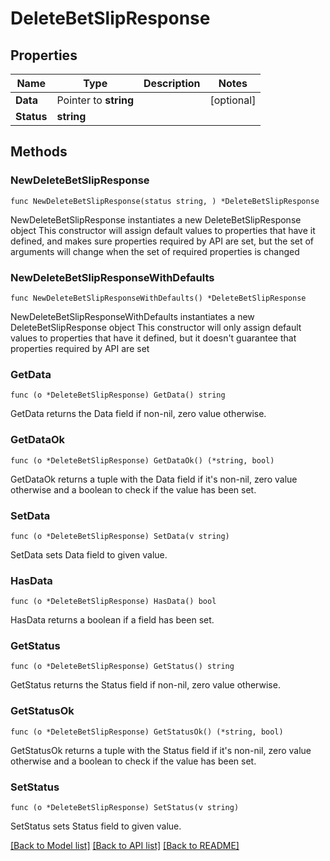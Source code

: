 # DeleteBetSlipResponse

## Properties

Name | Type | Description | Notes
------------ | ------------- | ------------- | -------------
**Data** | Pointer to **string** |  | [optional] 
**Status** | **string** |  | 

## Methods

### NewDeleteBetSlipResponse

`func NewDeleteBetSlipResponse(status string, ) *DeleteBetSlipResponse`

NewDeleteBetSlipResponse instantiates a new DeleteBetSlipResponse object
This constructor will assign default values to properties that have it defined,
and makes sure properties required by API are set, but the set of arguments
will change when the set of required properties is changed

### NewDeleteBetSlipResponseWithDefaults

`func NewDeleteBetSlipResponseWithDefaults() *DeleteBetSlipResponse`

NewDeleteBetSlipResponseWithDefaults instantiates a new DeleteBetSlipResponse object
This constructor will only assign default values to properties that have it defined,
but it doesn't guarantee that properties required by API are set

### GetData

`func (o *DeleteBetSlipResponse) GetData() string`

GetData returns the Data field if non-nil, zero value otherwise.

### GetDataOk

`func (o *DeleteBetSlipResponse) GetDataOk() (*string, bool)`

GetDataOk returns a tuple with the Data field if it's non-nil, zero value otherwise
and a boolean to check if the value has been set.

### SetData

`func (o *DeleteBetSlipResponse) SetData(v string)`

SetData sets Data field to given value.

### HasData

`func (o *DeleteBetSlipResponse) HasData() bool`

HasData returns a boolean if a field has been set.

### GetStatus

`func (o *DeleteBetSlipResponse) GetStatus() string`

GetStatus returns the Status field if non-nil, zero value otherwise.

### GetStatusOk

`func (o *DeleteBetSlipResponse) GetStatusOk() (*string, bool)`

GetStatusOk returns a tuple with the Status field if it's non-nil, zero value otherwise
and a boolean to check if the value has been set.

### SetStatus

`func (o *DeleteBetSlipResponse) SetStatus(v string)`

SetStatus sets Status field to given value.



[[Back to Model list]](../README.md#documentation-for-models) [[Back to API list]](../README.md#documentation-for-api-endpoints) [[Back to README]](../README.md)



